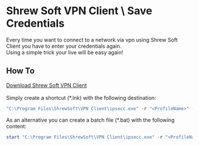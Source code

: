 # <b>Shrew Soft VPN Client</b> \ Save Credentials
Every time you want to connect to a network via vpn using Shrew Soft Client you have to enter your credentials again.<br/>
Using a simple trick your live will be easy again!
## How To
<a href="https://www.shrew.net/download/vpn">Download Shrew Soft VPN Client</a><br/>
<br/>
Simply create a shortcut (*.lnk) with the following destination:
```powershell
"C:\Program Files\ShrewSoft\VPN Client\ipsecc.exe" -r "<ProfileName>" -u "<UserName>" -p "<Password>" -a
```
As an alternative you can create a batch file (*.bat) with the following content:
```powershell
start "C:\Program Files\ShrewSoft\VPN Client\ipsecc.exe" -r "<ProfileName>" -u "<UserName>" -p "<Password>" -a
```
